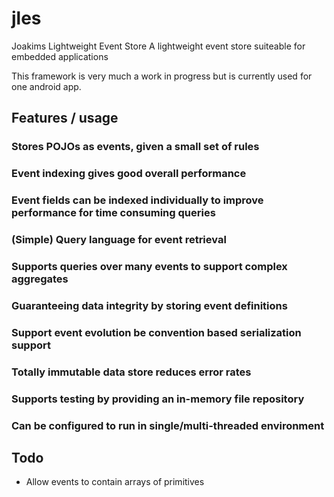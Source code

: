 # jles
Joakims Lightweight Event Store
A lightweight event store suiteable for embedded applications

This framework is very much a work in progress but is currently used for one android app.

## Features / usage
### Stores POJOs as events, given a small set of rules
### Event indexing gives good overall performance
### Event fields can be indexed individually to improve performance for time consuming queries
### (Simple) Query language for event retrieval
### Supports queries over many events to support complex aggregates
### Guaranteeing data integrity by storing event definitions
### Support event evolution be convention based serialization support
### Totally immutable data store reduces error rates
### Supports testing by providing an in-memory file repository

### Can be configured to run in single/multi-threaded environment

## Todo
* Allow events to contain arrays of primitives